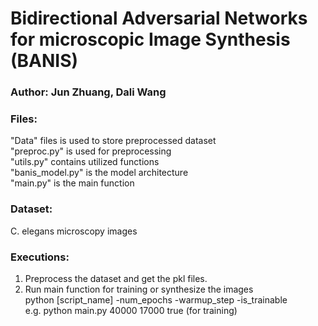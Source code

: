 # Bidirectional Adversarial Networks for microscopic Image Synthesis (BANIS)

### Author: Jun Zhuang, Dali Wang

### Files:
"Data" files is used to store preprocessed dataset \
"preproc.py" is used for preprocessing \
"utils.py" contains utilized functions \
"banis_model.py" is the model architecture \
"main.py" is the main function

### Dataset:
C. elegans microscopy images

### Executions:
1. Preprocess the dataset and get the pkl files.
2. Run main function for training or synthesize the images \
python [script_name] -num_epochs -warmup_step -is_trainable \
  e.g. python main.py 40000 17000 true (for training)
